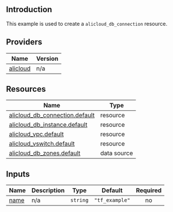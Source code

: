 <!-- BEGIN_TF_DOCS -->
## Introduction

This example is used to create a `alicloud_db_connection` resource.

## Providers

| Name | Version |
|------|---------|
| <a name="provider_alicloud"></a> [alicloud](#provider\_alicloud) | n/a |

## Resources

| Name | Type |
|------|------|
| [alicloud_db_connection.default](https://registry.terraform.io/providers/aliyun/alicloud/latest/docs/resources/db_connection) | resource |
| [alicloud_db_instance.default](https://registry.terraform.io/providers/aliyun/alicloud/latest/docs/resources/db_instance) | resource |
| [alicloud_vpc.default](https://registry.terraform.io/providers/aliyun/alicloud/latest/docs/resources/vpc) | resource |
| [alicloud_vswitch.default](https://registry.terraform.io/providers/aliyun/alicloud/latest/docs/resources/vswitch) | resource |
| [alicloud_db_zones.default](https://registry.terraform.io/providers/aliyun/alicloud/latest/docs/data-sources/db_zones) | data source |

## Inputs

| Name | Description | Type | Default | Required |
|------|-------------|------|---------|:--------:|
| <a name="input_name"></a> [name](#input\_name) | n/a | `string` | `"tf_example"` | no |
<!-- END_TF_DOCS -->    